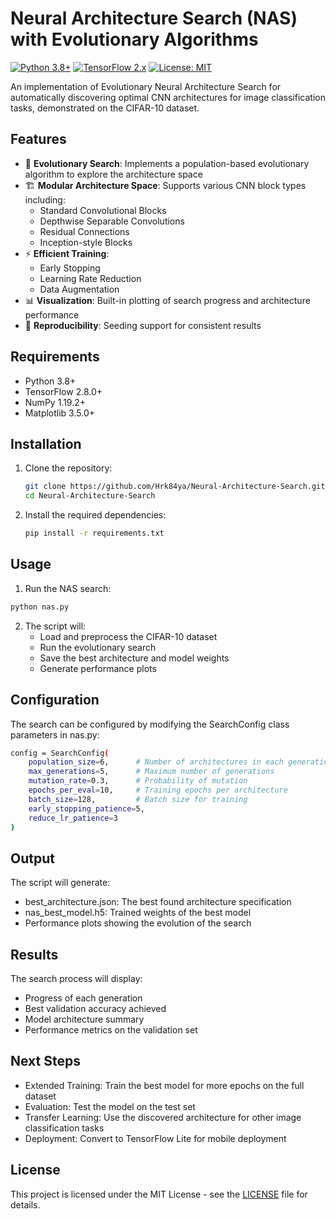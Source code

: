 # Neural Architecture Search (NAS) with Evolutionary Algorithms

[![Python 3.8+](https://img.shields.io/badge/python-3.8+-blue.svg)](https://www.python.org/downloads/)
[![TensorFlow 2.x](https://img.shields.io/badge/TensorFlow-2.x-orange.svg)](https://www.tensorflow.org/)
[![License: MIT](https://img.shields.io/badge/License-MIT-yellow.svg)](https://opensource.org/licenses/MIT)

An implementation of Evolutionary Neural Architecture Search for automatically discovering optimal CNN architectures for image classification tasks, demonstrated on the CIFAR-10 dataset.

## Features

- 🧬 **Evolutionary Search**: Implements a population-based evolutionary algorithm to explore the architecture space
- 🏗️ **Modular Architecture Space**: Supports various CNN block types including:
  - Standard Convolutional Blocks
  - Depthwise Separable Convolutions
  - Residual Connections
  - Inception-style Blocks
- ⚡ **Efficient Training**:
  - Early Stopping
  - Learning Rate Reduction
  - Data Augmentation
- 📊 **Visualization**: Built-in plotting of search progress and architecture performance
- 🔄 **Reproducibility**: Seeding support for consistent results

## Requirements

- Python 3.8+
- TensorFlow 2.8.0+
- NumPy 1.19.2+
- Matplotlib 3.5.0+

## Installation

1. Clone the repository:
   ```bash
   git clone https://github.com/Hrk84ya/Neural-Architecture-Search.git
   cd Neural-Architecture-Search

2. Install the required dependencies:
   ```bash
   pip install -r requirements.txt
   ```

## Usage

1. Run the NAS search:
```bash
python nas.py
```

2. The script will:
    - Load and preprocess the CIFAR-10 dataset
    - Run the evolutionary search
    - Save the best architecture and model weights
    - Generate performance plots

## Configuration

The search can be configured by modifying the SearchConfig class parameters in nas.py:

```bash
config = SearchConfig(
    population_size=6,      # Number of architectures in each generation
    max_generations=5,      # Maximum number of generations
    mutation_rate=0.3,      # Probability of mutation
    epochs_per_eval=10,     # Training epochs per architecture
    batch_size=128,         # Batch size for training
    early_stopping_patience=5,
    reduce_lr_patience=3
)
```

## Output
The script will generate:

- best_architecture.json: The best found architecture specification
- nas_best_model.h5: Trained weights of the best model
- Performance plots showing the evolution of the search

## Results
The search process will display:

- Progress of each generation
- Best validation accuracy achieved
- Model architecture summary
- Performance metrics on the validation set

## Next Steps
- Extended Training: Train the best model for more epochs on the full dataset
- Evaluation: Test the model on the test set
- Transfer Learning: Use the discovered architecture for other image classification tasks
- Deployment: Convert to TensorFlow Lite for mobile deployment

## License
This project is licensed under the MIT License - see the [LICENSE](LICENSE) file for details.
